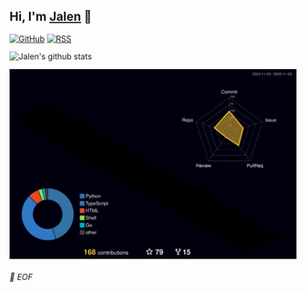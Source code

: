 ## Hi, I'm [Jalen](https://jalenzz.com) :wave:

[![GitHub](https://img.shields.io/badge/dynamic/json?logo=github&label=GitHub&labelColor=495867&color=495867&query=%24.data.totalSubs&url=https%3A%2F%2Fapi.spencerwoo.com%2Fsubstats%2F%3Fsource%3Dgithub%26queryKey%3Djalenzz&style=flat-square)](https://github.com/jalenzz)
[![RSS](https://img.shields.io/badge/dynamic/json?logo=rss&logoColor=white&label=RSS&labelColor=95B8D1&color=95B8D1&query=%24.data.totalSubs&url=https%3A%2F%2Fapi.spencerwoo.com%2Fsubstats%2F%3Fsource%3Dfeedly%257Cinoreader%257CfeedsPub%26queryKey%3Dhttps%3A%2F%2Fjalenzz.com%2Fatom.xml&style=flat-square)](https://jalenzz.com/)

<!-- 
- :telescope: Coding
- :heart: :ping_pong: :volleyball: :swimming_man: :computer:
- :school: HDU

**Where to find me :beers:**

- ~:memo: [Jalen's Blog](https://jalenz.cn)~
- :email: `jalenchuh AT gmail.com`
 -->

![Jalen's github stats](https://github-readme-stats-eight-phi-34.vercel.app/api/?username=jalenzz&show_icons=true&theme=dracula)

![](https://raw.githubusercontent.com/jalenzz/jalenzz/master/profile-3d-contrib/profile-night-rainbow.svg)

###### 💾 EOF
